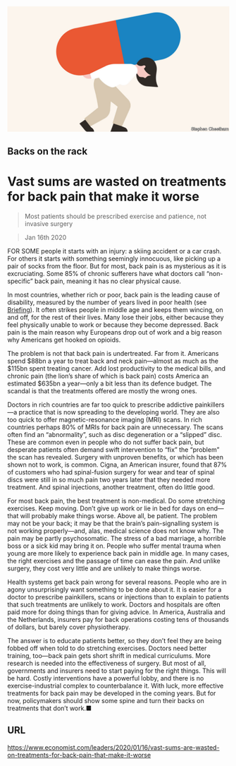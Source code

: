 ![](./images/20200118_LDD002_0.jpg)

## Backs on the rack

# Vast sums are wasted on treatments for back pain that make it worse

> Most patients should be prescribed exercise and patience, not invasive surgery

> Jan 16th 2020

FOR SOME people it starts with an injury: a skiing accident or a car crash. For others it starts with something seemingly innocuous, like picking up a pair of socks from the floor. But for most, back pain is as mysterious as it is excruciating. Some 85% of chronic sufferers have what doctors call “non-specific” back pain, meaning it has no clear physical cause.

In most countries, whether rich or poor, back pain is the leading cause of disability, measured by the number of years lived in poor health (see [Briefing](https://www.economist.com//briefing/2020/01/18/back-pain-is-a-massive-problem-which-is-badly-treated)). It often strikes people in middle age and keeps them wincing, on and off, for the rest of their lives. Many lose their jobs, either because they feel physically unable to work or because they become depressed. Back pain is the main reason why Europeans drop out of work and a big reason why Americans get hooked on opioids.

The problem is not that back pain is undertreated. Far from it. Americans spend $88bn a year to treat back and neck pain—almost as much as the $115bn spent treating cancer. Add lost productivity to the medical bills, and chronic pain (the lion’s share of which is back pain) costs America an estimated $635bn a year—only a bit less than its defence budget. The scandal is that the treatments offered are mostly the wrong ones.

Doctors in rich countries are far too quick to prescribe addictive painkillers—a practice that is now spreading to the developing world. They are also too quick to offer magnetic-resonance imaging (MRI) scans. In rich countries perhaps 80% of MRIs for back pain are unnecessary. The scans often find an “abnormality”, such as disc degeneration or a “slipped” disc. These are common even in people who do not suffer back pain, but desperate patients often demand swift intervention to “fix” the “problem” the scan has revealed. Surgery with unproven benefits, or which has been shown not to work, is common. Cigna, an American insurer, found that 87% of customers who had spinal-fusion surgery for wear and tear of spinal discs were still in so much pain two years later that they needed more treatment. And spinal injections, another treatment, often do little good.

For most back pain, the best treatment is non-medical. Do some stretching exercises. Keep moving. Don’t give up work or lie in bed for days on end—that will probably make things worse. Above all, be patient. The problem may not be your back; it may be that the brain’s pain-signalling system is not working properly—and, alas, medical science does not know why. The pain may be partly psychosomatic. The stress of a bad marriage, a horrible boss or a sick kid may bring it on. People who suffer mental trauma when young are more likely to experience back pain in middle age. In many cases, the right exercises and the passage of time can ease the pain. And unlike surgery, they cost very little and are unlikely to make things worse.

Health systems get back pain wrong for several reasons. People who are in agony unsurprisingly want something to be done about it. It is easier for a doctor to prescribe painkillers, scans or injections than to explain to patients that such treatments are unlikely to work. Doctors and hospitals are often paid more for doing things than for giving advice. In America, Australia and the Netherlands, insurers pay for back operations costing tens of thousands of dollars, but barely cover physiotherapy.

The answer is to educate patients better, so they don’t feel they are being fobbed off when told to do stretching exercises. Doctors need better training, too—back pain gets short shrift in medical curriculums. More research is needed into the effectiveness of surgery. But most of all, governments and insurers need to start paying for the right things. This will be hard. Costly interventions have a powerful lobby, and there is no exercise-industrial complex to counterbalance it. With luck, more effective treatments for back pain may be developed in the coming years. But for now, policymakers should show some spine and turn their backs on treatments that don’t work.■

## URL

https://www.economist.com/leaders/2020/01/16/vast-sums-are-wasted-on-treatments-for-back-pain-that-make-it-worse
